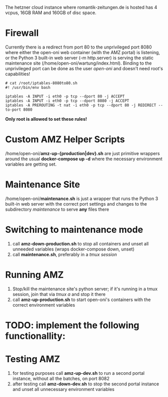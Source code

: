 The hetzner cloud instance where romantik-zeitungen.de is hosted has 4 vcpus, 16GB RAM and 160GB of disc space.

# Firewall

Currently there is a redirect from port 80 to the unprivileged port 8080 where either the open-oni web container
(with the AMZ portal) is listening, or the Python 3 built-in web server (-m http.server) is serving
the static maintenance site (/home/open-oni/wartung/index.html).
Binding to the unprivileged port can be done as the user *open-oni* and doesn't need root's capabilities!

```
# cat /root/iptables-8080to80.sh 
#! /usr/bin/env bash

iptables -A INPUT -i eth0 -p tcp --dport 80 -j ACCEPT
iptables -A INPUT -i eth0 -p tcp --dport 8080 -j ACCEPT
iptables -A PREROUTING -t nat -i eth0 -p tcp --dport 80 -j REDIRECT --to-port 8080
```

**Only root is allowed to set these rules!**

# Custom AMZ Helper Scripts

/home/open-oni/**amz-up-{production|dev}.sh** are just primitive wrappers around the usual **docker-compose up -d**
where the necessary environment variables are getting set. 

# Maintenance Site
/home/open-oni/**maintenance.sh** is just a wrapper that runs the Python 3 built-in web server with the correct port settings
and changes to the subdirectory *maintenance* to serve **any** files there

# Switching to maintenance mode
1. call **amz-down-production.sh** to stop all containers and unset all unneeded variables (wraps docker-compose down, unset)
2. call **maintenance.sh**, preferably in a *tmux session*

# Running AMZ
1. Stop/kill the maintenance site's python server; if it's running in a tmux session, join that via *tmux a* and stop it there
2. call **amz-up-production.sh** to start open-oni's containers with the correct environment variables

# TODO: implement the following functionallity:
# Testing AMZ
1. for testing purposes call **amz-up-dev.sh** to run a second portal instance, without all the batches, on port 8082
2. after testing call **amz-down-dev.sh** to stop the second portal instance and unset all unnecessary environment variables
